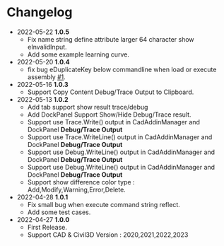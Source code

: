 # Changelog
- 2022-05-22 **1.0.5**
  - Fix name string define attribute larger 64 character show eInvalidInput.
  - Add some example learning curve.
- 2022-05-20 **1.0.4**
  - fix bug eDuplicateKey below commandline when load or execute assembly [#1](https://github.com/chuongmep/CadAddinManager/issues/1).
- 2022-05-16 **1.0.3**
  - Support Copy Content Debug/Trace Output to Clipboard.
- 2022-05-13 **1.0.2**
  - Add tab support show result trace/debug
  - Add DockPanel Support Show/Hide Debug/Trace result.
  - Support use Trace.Write() output in CadAddinManager and DockPanel **Debug/Trace Output**
  - Support use Trace.WriteLine() output in CadAddinManager and DockPanel **Debug/Trace Output**
  - Support use Debug.WriteLine() output in CadAddinManager and DockPanel **Debug/Trace Output**
  - Support use Debug.WriteLine() output in CadAddinManager and DockPanel **Debug/Trace Output**
  - Support show difference color type : Add,Modify,Warning,Error,Delete.
- 2022-04-28 **1.0.1**
  - Fix small bug when execute command string reflect.
  - Add some test cases.
- 2022-04-27 **1.0.0**
  - First Release.
  - Support CAD & Civil3D Version : 2020,2021,2022,2023

